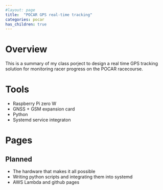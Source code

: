 ```yaml
---
#layout: page
title:  "POCAR GPS real-time tracking"
categories: pocar
has_children: true
---
```


# Overview

This is a summary of my class porject to design a real time GPS tracking solution for monitoring racer progress on the POCAR racecourse.

# Tools

  * Raspberry Pi zero W
  * GNSS + GSM expansion card
  * Python
  * Systemd service integraton
  
# Pages

## Planned
  * The hardware that makes it all possible
  * Writing python scripts and integrating them into systemd
  * AWS Lambda and github pages
  
